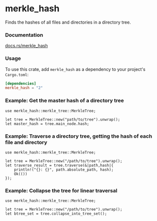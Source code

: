 # merkle_hash
Finds the hashes of all files and directories in a directory tree.

### Documentation

[docs.rs/merkle_hash](https://docs.rs/merkle_hash/)

### Usage

To use this crate, add `merkle_hash` as a dependency to your project's `Cargo.toml`:

```toml
[dependencies]
merkle_hash = "2"
```


### Example: Get the master hash of a directory tree

```rust,no_run
use merkle_hash::merkle_tree::MerkleTree;

let tree = MerkleTree::new("path/to/tree").unwrap();
let master_hash = tree.main_node.hash;
```

### Example: Traverse a directory tree, getting the hash of each file and directory

```rust,no_run
use merkle_hash::merkle_tree::MerkleTree;

let tree = MerkleTree::new("/path/to/tree").unwrap();
let traverse_result = tree.traverse(&|path,hash|{
    println!("{}: {}", path.absolute_path, hash);
    Ok(())
});
```

### Example: Collapse the tree for linear traversal

```rust,no_run
use merkle_hash::merkle_tree::MerkleTree;

let tree = MerkleTree::new("/path/to/tree").unwrap();
let btree_set = tree.collapse_into_tree_set();
```